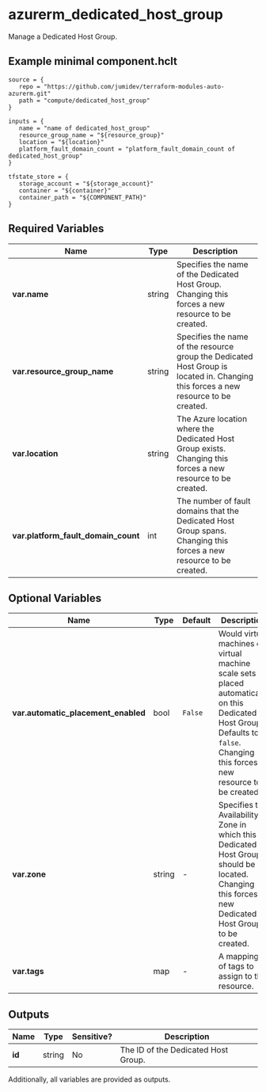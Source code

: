 # azurerm_dedicated_host_group

Manage a Dedicated Host Group.

## Example minimal component.hclt

```hcl
source = {
   repo = "https://github.com/jumidev/terraform-modules-auto-azurerm.git" 
   path = "compute/dedicated_host_group" 
}

inputs = {
   name = "name of dedicated_host_group" 
   resource_group_name = "${resource_group}" 
   location = "${location}" 
   platform_fault_domain_count = "platform_fault_domain_count of dedicated_host_group" 
}

tfstate_store = {
   storage_account = "${storage_account}" 
   container = "${container}" 
   container_path = "${COMPONENT_PATH}" 
}

```

## Required Variables

| Name | Type |  Description |
| ---- | --------- |  ----------- |
| **var.name** | string |  Specifies the name of the Dedicated Host Group. Changing this forces a new resource to be created. | 
| **var.resource_group_name** | string |  Specifies the name of the resource group the Dedicated Host Group is located in. Changing this forces a new resource to be created. | 
| **var.location** | string |  The Azure location where the Dedicated Host Group exists. Changing this forces a new resource to be created. | 
| **var.platform_fault_domain_count** | int |  The number of fault domains that the Dedicated Host Group spans. Changing this forces a new resource to be created. | 

## Optional Variables

| Name | Type |  Default  |  Description |
| ---- | --------- |  ----------- | ----------- |
| **var.automatic_placement_enabled** | bool |  `False`  |  Would virtual machines or virtual machine scale sets be placed automatically on this Dedicated Host Group? Defaults to `false`. Changing this forces a new resource to be created. | 
| **var.zone** | string |  -  |  Specifies the Availability Zone in which this Dedicated Host Group should be located. Changing this forces a new Dedicated Host Group to be created. | 
| **var.tags** | map |  -  |  A mapping of tags to assign to the resource. | 



## Outputs

| Name | Type | Sensitive? | Description |
| ---- | ---- | --------- | --------- |
| **id** | string | No  | The ID of the Dedicated Host Group. | 

Additionally, all variables are provided as outputs.
